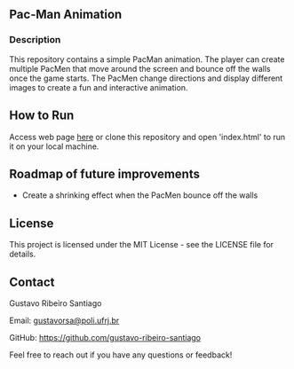 ## Pac-Man Animation

### Description

This repository contains a simple PacMan animation. The player can create multiple PacMen that move around the screen and bounce off the walls once the game starts. The PacMen change directions and display different images to create a fun and interactive animation.

## How to Run

Access web page [here](gustavo-ribeiro-santiago.github.io/pac-man-animation) or clone this repository and open 'index.html' to run it on your local machine.

## Roadmap of future improvements

- Create a shrinking effect when the PacMen bounce off the walls

## License

This project is licensed under the MIT License - see the LICENSE file for details.

## Contact
Gustavo Ribeiro Santiago

Email: gustavorsa@poli.ufrj.br

GitHub: https://github.com/gustavo-ribeiro-santiago

Feel free to reach out if you have any questions or feedback!